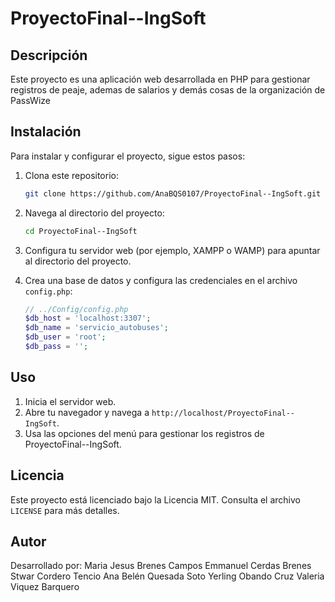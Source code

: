 # ProyectoFinal--IngSoft

## Descripción

Este proyecto es una aplicación web desarrollada en PHP para gestionar registros de peaje, ademas de salarios y demás cosas de la organización de PassWize

## Instalación

Para instalar y configurar el proyecto, sigue estos pasos:

1. Clona este repositorio:
    ```bash
    git clone https://github.com/AnaBQS0107/ProyectoFinal--IngSoft.git
    ```

2. Navega al directorio del proyecto:
    ```bash
    cd ProyectoFinal--IngSoft
    ```

3. Configura tu servidor web (por ejemplo, XAMPP o WAMP) para apuntar al directorio del proyecto.

4. Crea una base de datos y configura las credenciales en el archivo `config.php`:
    ```php
    // ../Config/config.php
    $db_host = 'localhost:3307';
    $db_name = 'servicio_autobuses';
    $db_user = 'root';
    $db_pass = '';
    ```

## Uso

1. Inicia el servidor web.
2. Abre tu navegador y navega a `http://localhost/ProyectoFinal--IngSoft`.
3. Usa las opciones del menú para gestionar los registros de ProyectoFinal--IngSoft.

## Licencia

Este proyecto está licenciado bajo la Licencia MIT. Consulta el archivo `LICENSE` para más detalles.

## Autor
Desarrollado por:
Maria Jesus Brenes Campos
Emmanuel Cerdas Brenes
Stwar Cordero Tencio
Ana Belén Quesada Soto
Yerling Obando Cruz
Valeria Viquez Barquero



